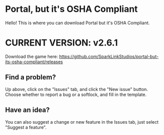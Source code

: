 # Portal, but it's OSHA Compliant

Hello! This is where you can download Portal but it's OSHA Compliant.


# CURRENT VERSION: v2.6.1

Download the game here: https://github.com/SparkLinkStudios/portal-but-its-osha-compliant/releases

## Find a problem?

Up above, click on the "Issues" tab, and click the "New issue" button. Choose whether to report a bug or a softlock, and fill in the template.

## Have an idea?

You can also suggest a change or new feature in the Issues tab, just select "Suggest a feature".
